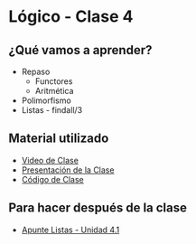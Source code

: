 # Lógico - Clase 4

## ¿Qué vamos a aprender?

* Repaso
  * Functores
  * Aritmética
* Polimorfismo
* Listas - findall/3

## Material utilizado

* [Video de Clase](https://youtu.be/EfC3vlDxl4s)
* [Presentación de la Clase](https://docs.google.com/presentation/d/1tU55_0QCHK6gFt9cU7e4Qv_tBjPT8YwyOHcPowuHovM)
* [Código de Clase](https://github.com/pdep-st/seguimiento/blob/main/seguimiento/2023/logico/practica/clase4.pl)

## Para hacer después de la clase

* [Apunte Listas - Unidad 4.1](https://docs.google.com/document/d/1I8Xvss7LBuUjV-GGiag7C8d9wa3vUB6B37Qi4LG-ts0/edit#heading=h.yfxwqp4shezb)
